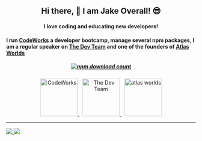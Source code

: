 <h2 align="center">Hi there, 👋 I am Jake Overall! 😎</h2>

<h4 align="center">I love coding and educating new developers!</h4>
<h4>I run <a href="https://boisecodeworks.com" title="CodeWorks" target="_blank">CodeWorks</a> a developer bootcamp, manage several npm packages, I am a regular speaker on <a href="https://open.spotify.com/show/5iDwn9sntA8dlZVPCNCAwZ" title="The Dev Team Podcast" target="_blank">The Dev Team</a> and one of the founders of <a href="https://atlasworlds.com" target="_blank" title="Atlas Worlds">Atlas Worlds</a></h4>

<h5 align="center">
  <a href="https://www.npmjs.com/~joverall22">
    <img alt="npm download count" src="https://img.shields.io/badge/Total%20NPM%20DOWNLOAD-13,681-231f20?style=for-the-badge&labelColor=bb161b&logo=npm" title="https://npm-stat.com/charts.html?author=joverall22"/>
  </a>
</h5>

<p align="center">
  <a href="https://boisecodeworks.com" target="_blank">
    <img alt="CodeWorks" src="https://bcw.blob.core.windows.net/public/img/www/assets/codeworks-circle-colored.png" height="100" />
  </a>
  <span>&nbsp;</span>
  <a href="https://open.spotify.com/show/5iDwn9sntA8dlZVPCNCAwZ" target="_blank">
    <img alt="The Dev Team" src="https://bcw.blob.core.windows.net/public/img/thedevteam-logo.png" height="100" />
  </a>
  <span>&nbsp;</span>
  <a href="https://atlasworlds.com" target="_blank">
    <img alt="atlas worlds" src="https://media.atlasworlds.com/public/assets/img/logos/mark.png" height="100" />
  </a>
</p>

---


<div>
  <a href="https://github.com/jakeoverall/jakeoverall" align="left">
    <img src="https://github-readme-stats.vercel.app/api/top-langs/?username=jakeoverall&text_color=586069&layout=compact&hide_border=true&bg_color=fff&title_color=0366d6&count_private=true&include_all_commits=true" />
  </a>

  <a href="https://github.com/jakeoverall/jakeoverall" align="right">
    <img src="https://github-readme-stats.vercel.app/api?username=jakeoverall&count_private=true&show_icons=true&icon_color=222&title_color=0366d6&text_color=586069&bg_color=fff&hide=issues&hide_border=true&include_all_commits=true" />
  </a>
</div>
